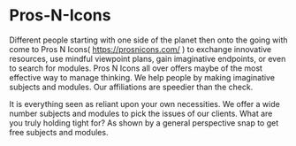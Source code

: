 # Pros-N-Icons
Different people starting with one side of the planet then onto the going with come to Pros N Icons( https://prosnicons.com/ ) to exchange innovative resources, use mindful viewpoint plans, gain imaginative endpoints, or even to search for modules. Pros N Icons all over offers maybe of the most effective way to manage thinking. We help people by making imaginative subjects and modules. Our affiliations are speedier than the check.

It is everything seen as reliant upon your own necessities. We offer a wide number subjects and modules to pick the issues of our clients. What are you truly holding tight for? As shown by a general perspective snap to get free subjects and modules.

